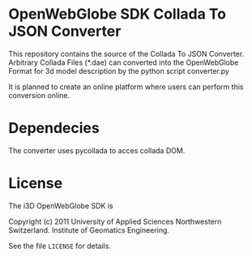 OpenWebGlobe SDK Collada To JSON Converter
========================

This repository contains the source of the Collada To JSON Converter.
Arbitrary Collada Files (*.dae) can converted into the OpenWebGlobe Format for 3d model
description by the python script converter.py

It is planned to create an online platform where users can perform this conversion online.

Dependecies
========================
The converter uses pycollada to acces collada DOM.

License
=======

The i3D OpenWebGlobe SDK is

Copyright (c) 2011 University of Applied Sciences Northwestern Switzerland.
Institute of Geomatics Engineering.

See the file `LICENSE` for details.

